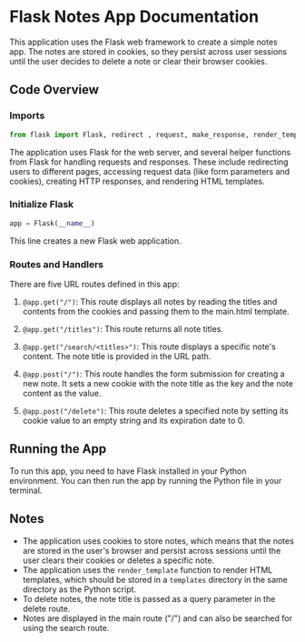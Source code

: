 # Flask Notes App Documentation

This application uses the Flask web framework to create a simple notes app. The notes are stored in cookies, so they persist across user sessions until the user decides to delete a note or clear their browser cookies.

## Code Overview

### Imports

```python
from flask import Flask, redirect , request, make_response, render_template
```

The application uses Flask for the web server, and several helper functions from Flask for handling requests and responses. These include redirecting users to different pages, accessing request data (like form parameters and cookies), creating HTTP responses, and rendering HTML templates.

### Initialize Flask

```python
app = Flask(__name__)
```

This line creates a new Flask web application.

### Routes and Handlers

There are five URL routes defined in this app:

1. `@app.get("/")`: This route displays all notes by reading the titles and contents from the cookies and passing them to the main.html template.

2. `@app.get("/titles")`: This route returns all note titles.

3. `@app.get("/search/<titles>")`: This route displays a specific note's content. The note title is provided in the URL path.

4. `@app.post("/")`: This route handles the form submission for creating a new note. It sets a new cookie with the note title as the key and the note content as the value.

5. `@app.post("/delete")`: This route deletes a specified note by setting its cookie value to an empty string and its expiration date to 0.

## Running the App

To run this app, you need to have Flask installed in your Python environment. You can then run the app by running the Python file in your terminal.

## Notes

- The application uses cookies to store notes, which means that the notes are stored in the user's browser and persist across sessions until the user clears their cookies or deletes a specific note.
- The application uses the `render_template` function to render HTML templates, which should be stored in a `templates` directory in the same directory as the Python script.
- To delete notes, the note title is passed as a query parameter in the delete route.
- Notes are displayed in the main route ("/") and can also be searched for using the search route.